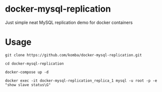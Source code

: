 # docker-mysql-replication
Just simple neat MySQL replication demo for docker containers

# Usage
```git clone https://github.com/komba/docker-mysql-replication.git```

```cd docker-mysql-replication```

```docker-compose up -d```

```docker exec -it docker-mysql-replication_replica_1 mysql -u root -p -e "show slave status\G"```
